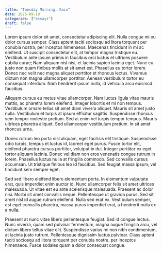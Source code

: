 ```yaml
---
title: "Tuesday Morning, Rain"
date: 2025-09-10
categories: ["essays"]
draft: false
---
```


Lorem ipsum dolor sit amet, consectetur adipiscing elit. Nulla congue mi eu dolor cursus semper. Class aptent taciti sociosqu ad litora torquent per conubia nostra, per inceptos himenaeos. Maecenas tincidunt in mi ac eleifend. Ut suscipit consectetur elit, at tempor magna tristique eu. Vestibulum ante ipsum primis in faucibus orci luctus et ultrices posuere cubilia curae; Nam aliquam nisl nisi, et lacinia sapien lacinia eget. Nunc eu justo non quam finibus mollis at sit amet est. Phasellus eu tortor lorem. Donec nec velit nec magna aliquet porttitor et rhoncus lectus. Vivamus dictum non magna ullamcorper porttitor. Aenean vestibulum tortor eu consequat interdum. Nam hendrerit ipsum nulla, id vehicula arcu euismod faucibus.

Aliquam cursus eu metus vitae ullamcorper. Nam luctus ligula vitae mauris mattis, ac pharetra lorem eleifend. Integer lobortis et mi non tempus. Vestibulum ornare tellus sit amet diam viverra aliquet. Mauris sit amet justo nulla. Vestibulum et turpis at ipsum efficitur sagittis. Suspendisse rhoncus sem tempor molestie pretium. Sed at enim vel turpis tempor tempus. Mauris ultrices pharetra aliquet. Sed ullamcorper vestibulum pretium. In sit amet rhoncus urna.

Donec rutrum leo porta nisl aliquam, eget facilisis elit tristique. Suspendisse odio turpis, tempus et luctus id, laoreet eget purus. Fusce tortor elit, eleifend pharetra cursus porttitor, volutpat in dui. Integer porttitor ex eget tortor aliquam lacinia. Donec vel diam non eros venenatis congue rutrum in lorem. Phasellus luctus nulla at fringilla commodo. Sed convallis cursus accumsan. Ut tristique finibus leo id faucibus. Sed feugiat massa ipsum, vel tincidunt sem semper eget.

Sed sed libero eleifend libero elementum porta. In elementum vulputate erat, quis imperdiet enim auctor id. Nunc ullamcorper felis sit amet ultrices malesuada. Ut vitae est eu ante scelerisque malesuada. Praesent ac dolor nisi. Morbi sit amet convallis neque. Pellentesque ut gravida purus. Sed sit amet nisl id augue rutrum eleifend. Nulla sed erat ex. Vestibulum semper, est eget convallis pharetra, massa purus imperdiet erat, a hendrerit nulla ex a nulla.

Praesent at nunc vitae libero pellentesque feugiat. Sed id congue lectus. Nunc viverra, quam sed pulvinar fermentum, magna augue fringilla arcu, vel dictum libero tellus vitae elit. Suspendisse varius mi non nibh condimentum, at lacinia justo rutrum. Pellentesque dignissim luctus pulvinar. Class aptent taciti sociosqu ad litora torquent per conubia nostra, per inceptos himenaeos. Fusce sodales quam a dolor consequat congue.